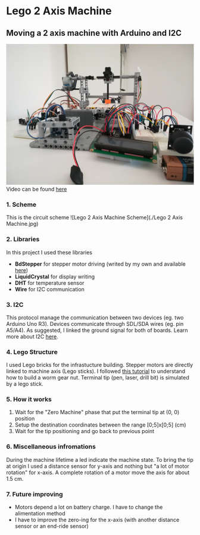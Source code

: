 # Lego 2 Axis Machine
## Moving a 2 axis machine with Arduino and I2C
![Lego 2 Axis Machine photo ](./img1.jpg)
Video can be found [here](https://www.youtube.com/watch?v=OcLfV5zg7JQ)

### 1. Scheme
This is the circuit scheme
![Lego 2 Axis Machine Scheme](./Lego 2 Axis Machine.jpg)

### 2. Libraries
In this project I used these libraries
- **BdStepper** for stepper motor driving (writed by my own and available [here](https://github.com/andreaBidinost/projects/tree/master/Arduino/Stepper%20motor%20288BYJ-48))
- **LiquidCrystal** for display writing
- **DHT** for temperature sensor
- **Wire** for I2C communication

### 3. I2C
This protocol manage the communication between two devices (eg. two Arduino Uno R3).
Devices communicate through SDL/SDA wires (eg. pin A5/A4).
As suggested, I linked the ground signal for both of boards.
Learn more about I2C [here](https://www.arduino.cc/en/Tutorial/MasterReader).

### 4. Lego Structure
I used Lego bricks for the infrastucture building.
Stepper motors are directly linked to machine axis (Lego sticks).
I followed [this tutorial](https://www.youtube.com/watch?v=MFkKXEf306Q&t=7s) to understand how to build a worm gear nut.
Terminal tip (pen, laser, drill bit) is simulated by a lego stick.

### 5. How it works
1. Wait for the "Zero Machine" phase that put the terminal tip at (0, 0) position
2. Setup the destination coordinates between the range [0;5]x[0;5] (cm)
3. Wait for the tip positioning and go back to previous point

### 6. Miscellaneous infromations
During the machine lifetime a led indicate the machine state. 
To bring the tip at origin I used a distance sensor for y-axis and nothing but "a lot of motor rotation" for x-axis.
A complete rotation of a motor move the axis for about 1.5 cm.

### 7. Future improving
- Motors depend a lot on battery charge. I have to change the alimentation method
- I have to improve the zero-ing for the x-axis (with another distance sensor or an end-ride sensor)

